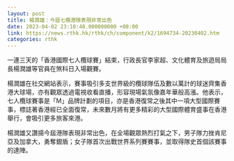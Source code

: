 ```yaml
---
layout: post
title: 楊潤雄：今屆七欖港隊表現非常出色
date: 2023-04-02 23:10:48.000000000 +08:00
link: https://news.rthk.hk/rthk/ch/component/k2/1694734-20230402.htm
categories: rthk
---
```


一連三天的「香港國際七人欖球賽」結束，行政長官李家超、文化體育及旅遊局局長楊潤雄等官員在煞科日入場觀賽。

楊潤雄在社交網站表示，賽事吸引多支世界級的欖球隊伍及數以萬計的球迷齊集香港大球場，亦有觀眾透過電視收看直播，形容現場氣氛像嘉年華般高漲。他表示，七人欖球賽事是「M」品牌計劃的項目，亦是香港復常之後其中一項大型國際賽事，標誌著香港經已全面復常，未來數月將有更多精彩的大型國際體育盛事在香港舉行，會吸引更多旅客來港。

楊潤雄又讚揚今屆港隊表現非常出色，在全場觀眾熱烈打氣之下，男子隊力挫肯尼亞及加拿大，勇奪銀盾；女子隊首次出戰世界系列賽賽事，並取得隊史首個該賽事的達陣。
